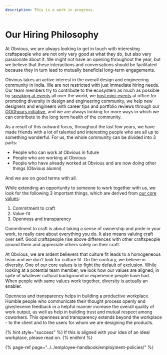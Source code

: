```yaml
---
description: This is a work in progress.
---
```


# Our Hiring Philosophy

At Obvious, we are always looking to get in touch with interesting craftspeople who are not only very good at what they do, but also very passionate about it. We might not have an opening throughout the year, but we believe that these interactions and conversations should be facilitated because they in turn lead to mutually beneficial long-term engagements. 

Obvious takes an active interest in the overall design and engineering community in India. We are not restricted with just immediate hiring needs. Our team members try to contribute to the ecosystem as much as possible by [speaking at events](https://obvious.in/talks-appearances/) all over the world, we [host mini-events](https://twitter.com/womendroid?lang=en) at office for promoting diversity in design and engineering community, we help new designers and engineers with career tips and portfolio reviews through our [OOOhours initiative](https://ooohours.com/), and we are always looking for more ways in which we can contribute to the long term health of the community. 

As a result of this outward focus, throughout the last few years, we have made friends with a lot of talented and interesting people who are all up to something wonderful. For us, the whole community can be divided into 3 parts:

* People who can work at Obvious in future
* People who are working at Obvious
* People who have already worked at Obvious and are now doing other things \(Obvious alumni\)

And we are on good terms with all. 

While extending an opportunity to someone to work together with us, we look for the following 3 important things, which are derived from [our core values](https://playbook.obvious.in/employee-handbook/introduction/obvious-core-values):

1. Commitment to craft
2. Value-fit
3. Openness and transparency

Commitment to craft is about taking a sense of ownership and pride in your work, to really care about everything you do. It also means valuing craft over self. Good craftspeople rise above differences with other craftspeople around them and appreciate others solely on their craft.

At Obvious, we are ardent believers that culture fit leads to a homogeneous team and we don't look for culture fit. On the contrary, we believe in diversity. One of our core values is to fight the default of exclusion. While looking at a potential team member, we look how our values are aligned, in spite of whatever cultural background or experience people have had. When people with same values work together, diversity is actually an enabler. 

Openness and transparency helps in building a productive workplace. Humble people who communicate their thought process openly and give/receive feedback in a helpful manner   increase the overall quality of work output, as well as help in building trust and mutual respect among coworkers. This openness and transparency extends beyond the workplace - to the client and to the users for whom we are designing the products.

{% hint style="success" %}
If this is aligned with your idea of an ideal workplace, please read on.
{% endhint %}

{% page-ref page="../../employee-handbook/employment-policies/" %}

